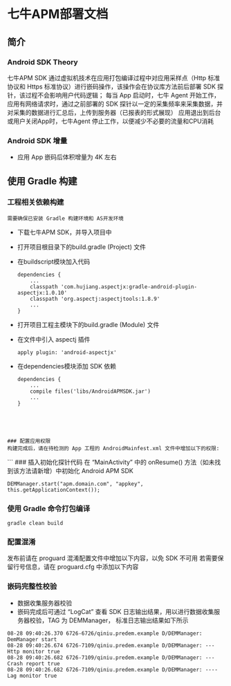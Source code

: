 # 七牛APM部署文档
## 简介
### Android SDK Theory
七牛APM SDK 通过虚拟机技术在应用打包编译过程中对应用采样点（Http 标准协议和 Https 标准协议）进行嵌码操作，该操作会在协议库方法前后部署 SDK 探针，该过程不会影响用户代码逻辑；
每当 App 启动时，七牛 Agent 开始工作，应用有网络请求时，通过之前部署的 SDK 探针以一定的采集频率来采集数据，并对采集的数据进行汇总后，上传到服务器（已报表的形式展现）
应用退出到后台或用户关闭App时，七牛Agent 停止工作，以便减少不必要的流量和CPU消耗
### Android SDK 增量
- 应用 App 嵌码后体积增量为 4K 左右

## 使用 Gradle 构建
### 工程相关依赖构建
 ` 需要确保已安装 Gradle 构建环境和 AS开发环境 `

 - 下载七牛APM SDK，并导入项目中
 - 打开项目根目录下的build.gradle (Project) 文件

 - 在buildscript模块加入代码

 	```
 	dependencies {
        ...
        classpath 'com.hujiang.aspectjx:gradle-android-plugin-aspectjx:1.0.10'
        classpath 'org.aspectj:aspectjtools:1.8.9'
        ...
    }
 	```

 - 打开项目工程主模块下的build.gradle (Module) 文件

 - 在文件中引入 aspectj 插件

	```
	apply plugin: 'android-aspectjx'
	```
- 在dependencies模块添加 SDK 依赖

	```
	dependencies {
    	...
    	compile files('libs/AndroidAPMSDK.jar')
    	...
   }
```


￼￼￼

### 配置应用权限
构建完成后，请在待检测的 App 工程的 AndroidMainfest.xml 文件中增加以下的权限:

```
<uses-permission android:name="android.permission.INTERNET" />
<uses-permission android:name="android.permission.READ_PHONE_STATE"/>
<uses-permission android:name="android.permission.ACCESS_WIFI_STATE"/>
```
### 插入初始化探针代码
在 “MainActivity” 中的 onResume() 方法（如未找到该方法请新增）中初始化 Android APM SDK

```
DEMManager.start("apm.domain.com", "appkey", this.getApplicationContext());
```

### 使用 Gradle 命令打包编译
`gradle clean build`

### 配置混淆
发布前请在 proguard 混淆配置文件中增加以下内容，以免 SDK 不可用
若需要保留行号信息，请在 proguard.cfg 中添加以下内容

### 嵌码完整性校验
- 数据收集服务器校验
- 嵌码完成后可通过 “LogCat” 查看 SDK 日志输出结果，用以进行数据收集服务器校验，TAG 为 DEMManager， 标准日志输出结果如下所示

```
08-28 09:40:26.370 6726-6726/qiniu.predem.example D/DEMManager: DemManager start
08-28 09:40:26.674 6726-7109/qiniu.predem.example D/DEMManager: ---Http monitor true
08-28 09:40:26.682 6726-7109/qiniu.predem.example D/DEMManager: ---Crash report true
08-28 09:40:26.682 6726-7109/qiniu.predem.example D/DEMManager: ----Lag monitor true
```